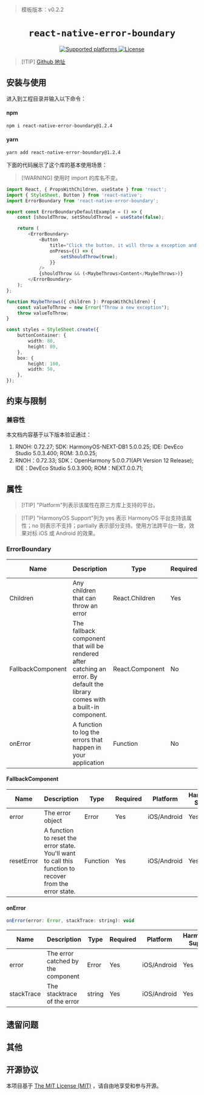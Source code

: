 <!-- {% raw %} -->

> 模板版本：v0.2.2

<p align="center">
  <h1 align="center"> <code>react-native-error-boundary</code> </h1>
</p>
<p align="center">
    <a href="https://github.com/carloscuesta/react-native-error-boundary">
        <img src="https://img.shields.io/badge/platforms-android%20|%20ios%20|%20harmony%20-lightgrey.svg" alt="Supported platforms" />
    </a>
    <a href="https://github.com/carloscuesta/react-native-error-boundary/blob/master/LICENSE">
        <img src="https://img.shields.io/badge/license-MIT-green.svg" alt="License" />
        <!-- <img src="https://img.shields.io/badge/license-Apache-blue.svg" alt="License" /> -->
    </a>
</p>

> [!TIP] [Github 地址](https://github.com/carloscuesta/react-native-error-boundary)

## 安装与使用

进入到工程目录并输入以下命令：

<!-- tabs:start -->

#### **npm**

```bash
npm i react-native-error-boundary@1.2.4
```

#### **yarn**

```bash
yarn add react-native-error-boundary@1.2.4
```

<!-- tabs:end -->

下面的代码展示了这个库的基本使用场景：

> [!WARNING] 使用时 import 的库名不变。

```ts
import React, { PropsWithChildren, useState } from 'react';
import { StyleSheet, Button } from 'react-native';
import ErrorBoundary from 'react-native-error-boundary';

export const ErrorBoundaryDefaultExample = () => {
    const [shouldThrow, setShouldThrow] = useState(false);

    return (
        <ErrorBoundary>
            <Button
                title="Click the button, it will throw a exception and show a default error page"
                onPress={() => {
                    setShouldThrow(true);
                }}
            />
            {shouldThrow && (<MaybeThrows>Content</MaybeThrows>)}
        </ErrorBoundary>
    );
};

function MaybeThrows({ children }: PropsWithChildren) {
    const valueToThrow = new Error("Throw a new exception");
    throw valueToThrow;
}

const styles = StyleSheet.create({
    buttonContainer: {
        width: 80,
        height: 80,
    },
    box: {
        height: 100,
        width: 50,
    },
});
```

## 约束与限制

### 兼容性

本文档内容基于以下版本验证通过：

1. RNOH: 0.72.27; SDK: HarmonyOS-NEXT-DB1 5.0.0.25; IDE: DevEco Studio 5.0.3.400; ROM: 3.0.0.25;
2. RNOH：0.72.33; SDK：OpenHarmony 5.0.0.71(API Version 12 Release); IDE：DevEco Studio 5.0.3.900; ROM：NEXT.0.0.71;

## 属性

> [!TIP] "Platform"列表示该属性在原三方库上支持的平台。

> [!TIP] "HarmonyOS Support"列为 yes 表示 HarmonyOS 平台支持该属性；no 则表示不支持；partially 表示部分支持。使用方法跨平台一致，效果对标 iOS 或 Android 的效果。

### ErrorBoundary

| Name              | Description                     | Type           | Required | Platform    | HarmonyOS Support |
| ----------------- | ------------------------------- | -------------- | -------- | ----------- | ----------------- |
| Children        | Any children that can throw an error       | React.Children | Yes       | iOS/Android | Yes               |
| FallbackComponent       | The fallback component that will be rendered after catching an error. By default the library comes with a built-in component.         | React.Component | No       | iOS/Android | Yes               |
| onError | A function to log the errors that happen in your application  | Function | No       | iOS/Android | Yes               |

#### FallbackComponent
| Name              | Description                     | Type           | Required | Platform    | HarmonyOS Support |
| ----------------- | ------------------------------- | -------------- | -------- | ----------- | ----------------- |
| error        | The error object       | Error | Yes       | iOS/Android | Yes               |
| resetError       | A function to reset the error state. You'll want to call this function to recover from the error state.         | Function | Yes       | iOS/Android | Yes               |

#### onError
```js
onError(error: Error, stackTrace: string): void
```
| Name              | Description                     | Type           | Required | Platform    | HarmonyOS Support |
| ----------------- | ------------------------------- | -------------- | -------- | ----------- | ----------------- |
| error        | The error catched by the component       | Error | Yes       | iOS/Android | Yes               |
| stackTrace       | The stacktrace of the error         | string | Yes       | iOS/Android | Yes               |

## 遗留问题

## 其他

## 开源协议

本项目基于 [The MIT License (MIT)](https://github.com/carloscuesta/react-native-error-boundary/blob/master/LICENSE) ，请自由地享受和参与开源。

<!-- {% endraw %} -->
